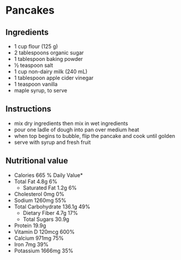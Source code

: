 # Pancakes

## Ingredients
* 1 cup flour (125 g)
* 2 tablespoons organic sugar
* 1 tablespoon baking powder
* ½ teaspoon salt
* 1 cup non-dairy milk (240 mL)
* 1 tablespoon apple cider vinegar
* 1 teaspoon vanilla 
* maple syrup, to serve

## Instructions
* mix dry ingredients then mix in wet ingredients 
* pour one ladle of dough into pan over medium heat
* when top begins to bubble, flip the pancake and cook until golden
* serve with syrup and fresh fruit
    
## Nutritional value
* Calories 	665   % Daily Value*
* Total Fat 4.8g 	6%
  * Saturated Fat 1.2g 	6%
* Cholesterol 0mg 	0%
* Sodium 1260mg 	55%
* Total Carbohydrate 136.1g 	49%
  * Dietary Fiber 4.7g 	17%
  * Total Sugars 30.9g 	 
* Protein 19.9g 	 
* Vitamin D 120mcg 	600%
* Calcium 971mg 	75%
* Iron 7mg 	39%
* Potassium 1666mg 	35%
